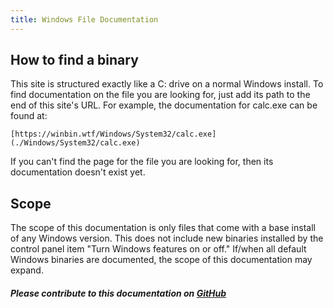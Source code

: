 ```yaml
---
title: Windows File Documentation
---
```


## How to find a binary
This site is structured exactly like a C: drive on a normal Windows install. To find documentation on the file you are looking for, just add its path to the end of this site's URL. For example, the documentation for calc.exe can be found at:

    [https://winbin.wtf/Windows/System32/calc.exe](./Windows/System32/calc.exe)

If you can't find the page for the file you are looking for, then its documentation doesn't exist yet.

## Scope

The scope of this documentation is only files that come with a base install of any Windows version. This does not include new binaries installed by the control panel item "Turn Windows features on or off." If/when all default Windows binaries are documented, the scope of this documentation may expand.

##### Please contribute to this documentation on [GitHub](https://github.com/lawndoc/winbin.wtf)